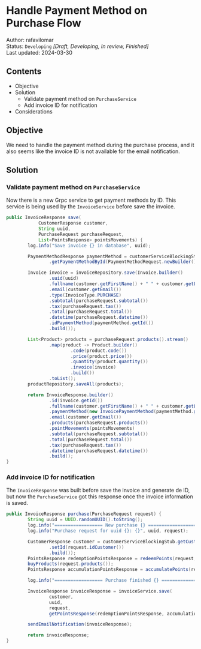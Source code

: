 # Handle Payment Method on Purchase Flow

Author: rafavilomar  
Status: `Developing` *[Draft, Developing, In review, Finished]*  
Last updated: 2024-03-30

## Contents

- Objective
- Solution
  - Validate payment method on `PurchaseService`
  - Add invoice ID for notification
- Considerations

## Objective

We need to handle the payment method during the purchase process, and it also seems like the invoice ID is not available 
for the email notification.

## Solution

### Validate payment method on `PurchaseService`

Now there is a new Grpc service to get payment methods by ID. This service is being used by the `InvoiceService` before 
save the invoice.

```java
public InvoiceResponse save(
            CustomerResponse customer,
            String uuid,
            PurchaseRequest purchaseRequest,
            List<PointsResponse> pointsMovements) {
        log.info("Save invoice {} in database", uuid);

        PaymentMethodResponse paymentMethod = customerServiceBlockingStub
                .getPaymentMethodById(PaymentMethodRequest.newBuilder().setId(purchaseRequest.idPaymentMethod()).build());

        Invoice invoice = invoiceRepository.save(Invoice.builder()
                .uuid(uuid)
                .fullname(customer.getFirstName() + " " + customer.getLastName())
                .email(customer.getEmail())
                .type(InvoiceType.PURCHASE)
                .subtotal(purchaseRequest.subtotal())
                .tax(purchaseRequest.tax())
                .total(purchaseRequest.total())
                .datetime(purchaseRequest.datetime())
                .idPaymentMethod(paymentMethod.getId())
                .build());

        List<Product> products = purchaseRequest.products().stream()
                .map(product -> Product.builder()
                        .code(product.code())
                        .price(product.price())
                        .quantity(product.quantity())
                        .invoice(invoice)
                        .build())
                .toList();
        productRepository.saveAll(products);

        return InvoiceResponse.builder()
                .id(invoice.getId())
                .fullname(customer.getFirstName() + " " + customer.getLastName())
                .paymentMethod(new InvoicePaymentMethod(paymentMethod.getId(), paymentMethod.getMethodName()))
                .email(customer.getEmail())
                .products(purchaseRequest.products())
                .pointMovements(pointsMovements)
                .subtotal(purchaseRequest.subtotal())
                .total(purchaseRequest.total())
                .tax(purchaseRequest.tax())
                .datetime(purchaseRequest.datetime())
                .build();
}
```

### Add invoice ID for notification

The `InvoiceResponse` was built before save the invoice and generate de ID, but now the `PurchaseService` got this 
response once the invoice information is saved.

```java
public InvoiceResponse purchase(PurchaseRequest request) {
        String uuid = UUID.randomUUID().toString();
        log.info("================== New purchase {} ==================", uuid);
        log.info("Purchase request for uuid {}: {}", uuid, request);

        CustomerResponse customer = customerServiceBlockingStub.getCustomerById(CustomerRequest.newBuilder()
                .setId(request.idCustomer())
                .build());
        PointsResponse redemptionPointsResponse = redeemPoints(request, uuid);
        buyProducts(request.products());
        PointsResponse accumulationPointsResponse = accumulatePoints(request, uuid);

        log.info("================== Purchase finished {} ==================", uuid);

        InvoiceResponse invoiceResponse = invoiceService.save(
                customer,
                uuid,
                request,
                getPointsResponse(redemptionPointsResponse, accumulationPointsResponse));

        sendEmailNotification(invoiceResponse);

        return invoiceResponse;
}
```